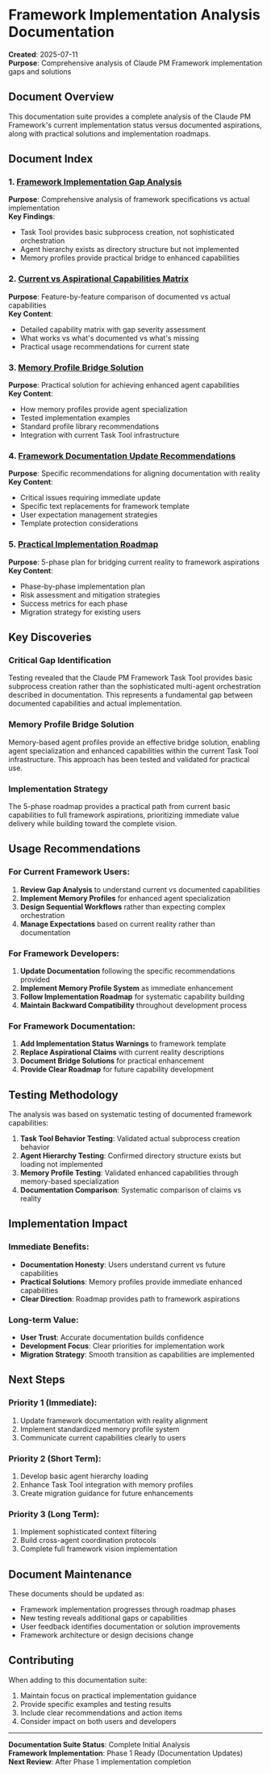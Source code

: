 # Framework Implementation Analysis Documentation

**Created**: 2025-07-11  
**Purpose**: Comprehensive analysis of Claude PM Framework implementation gaps and solutions

## Document Overview

This documentation suite provides a complete analysis of the Claude PM Framework's current implementation status versus documented aspirations, along with practical solutions and implementation roadmaps.

## Document Index

### 1. [Framework Implementation Gap Analysis](./FRAMEWORK_IMPLEMENTATION_GAP_ANALYSIS.md)
**Purpose**: Comprehensive analysis of framework specifications vs actual implementation  
**Key Findings**: 
- Task Tool provides basic subprocess creation, not sophisticated orchestration
- Agent hierarchy exists as directory structure but not implemented
- Memory profiles provide practical bridge to enhanced capabilities

### 2. [Current vs Aspirational Capabilities Matrix](./CURRENT_VS_ASPIRATIONAL_CAPABILITIES.md)
**Purpose**: Feature-by-feature comparison of documented vs actual capabilities  
**Key Content**:
- Detailed capability matrix with gap severity assessment
- What works vs what's documented vs what's missing
- Practical usage recommendations for current state

### 3. [Memory Profile Bridge Solution](./MEMORY_PROFILE_BRIDGE_SOLUTION.md)
**Purpose**: Practical solution for achieving enhanced agent capabilities  
**Key Content**:
- How memory profiles provide agent specialization
- Tested implementation examples
- Standard profile library recommendations
- Integration with current Task Tool infrastructure

### 4. [Framework Documentation Update Recommendations](./FRAMEWORK_DOCUMENTATION_UPDATE_RECOMMENDATIONS.md)
**Purpose**: Specific recommendations for aligning documentation with reality  
**Key Content**:
- Critical issues requiring immediate update
- Specific text replacements for framework template
- User expectation management strategies
- Template protection considerations

### 5. [Practical Implementation Roadmap](./PRACTICAL_IMPLEMENTATION_ROADMAP.md)
**Purpose**: 5-phase plan for bridging current reality to framework aspirations  
**Key Content**:
- Phase-by-phase implementation plan
- Risk assessment and mitigation strategies
- Success metrics for each phase
- Migration strategy for existing users

## Key Discoveries

### Critical Gap Identification
Testing revealed that the Claude PM Framework Task Tool provides basic subprocess creation rather than the sophisticated multi-agent orchestration described in documentation. This represents a fundamental gap between documented capabilities and actual implementation.

### Memory Profile Bridge Solution
Memory-based agent profiles provide an effective bridge solution, enabling agent specialization and enhanced capabilities within the current Task Tool infrastructure. This approach has been tested and validated for practical use.

### Implementation Strategy
The 5-phase roadmap provides a practical path from current basic capabilities to full framework aspirations, prioritizing immediate value delivery while building toward the complete vision.

## Usage Recommendations

### For Current Framework Users:
1. **Review Gap Analysis** to understand current vs documented capabilities
2. **Implement Memory Profiles** for enhanced agent specialization
3. **Design Sequential Workflows** rather than expecting complex orchestration
4. **Manage Expectations** based on current reality rather than documentation

### For Framework Developers:
1. **Update Documentation** following the specific recommendations provided
2. **Implement Memory Profile System** as immediate enhancement
3. **Follow Implementation Roadmap** for systematic capability building
4. **Maintain Backward Compatibility** throughout development process

### For Framework Documentation:
1. **Add Implementation Status Warnings** to framework template
2. **Replace Aspirational Claims** with current reality descriptions
3. **Document Bridge Solutions** for practical enhancement
4. **Provide Clear Roadmap** for future capability development

## Testing Methodology

The analysis was based on systematic testing of documented framework capabilities:

1. **Task Tool Behavior Testing**: Validated actual subprocess creation behavior
2. **Agent Hierarchy Testing**: Confirmed directory structure exists but loading not implemented
3. **Memory Profile Testing**: Validated enhanced capabilities through memory-based specialization
4. **Documentation Comparison**: Systematic comparison of claims vs reality

## Implementation Impact

### Immediate Benefits:
- **Documentation Honesty**: Users understand current vs future capabilities
- **Practical Solutions**: Memory profiles provide immediate enhanced capabilities
- **Clear Direction**: Roadmap provides path to framework aspirations

### Long-term Value:
- **User Trust**: Accurate documentation builds confidence
- **Development Focus**: Clear priorities for implementation work
- **Migration Strategy**: Smooth transition as capabilities are implemented

## Next Steps

### Priority 1 (Immediate):
1. Update framework documentation with reality alignment
2. Implement standardized memory profile system
3. Communicate current capabilities clearly to users

### Priority 2 (Short Term):
1. Develop basic agent hierarchy loading
2. Enhance Task Tool integration with memory profiles
3. Create migration guidance for future enhancements

### Priority 3 (Long Term):
1. Implement sophisticated context filtering
2. Build cross-agent coordination protocols
3. Complete full framework vision implementation

## Document Maintenance

These documents should be updated as:
- Framework implementation progresses through roadmap phases
- New testing reveals additional gaps or capabilities
- User feedback identifies documentation or solution improvements
- Framework architecture or design decisions change

## Contributing

When adding to this documentation suite:
1. Maintain focus on practical implementation guidance
2. Provide specific examples and testing results
3. Include clear recommendations and action items
4. Consider impact on both users and developers

---

**Documentation Suite Status**: Complete Initial Analysis  
**Framework Implementation**: Phase 1 Ready (Documentation Updates)  
**Next Review**: After Phase 1 implementation completion